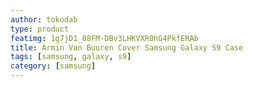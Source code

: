 ```yaml
---
author: tokodab
type: product
featimg: 1g7jD1_88FM-DBv3LHKVXR0hG4PkfERAb
title: Armin Van Buuren Cover Samsung Galaxy S9 Case
tags: [samsung, galaxy, s9]
category: [samsung]
---
```

